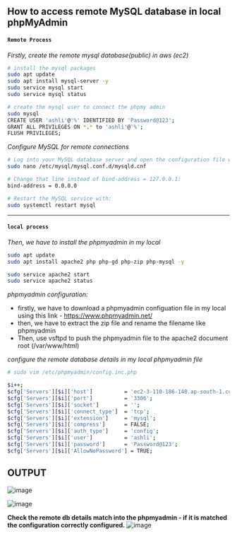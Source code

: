 ## How to access remote MySQL database in local phpMyAdmin

#### `Remote Process`
_Firstly, create the remote mysql database(public) in aws (ec2)_
```sh
# install the mysql packages
sudo apt update
sudo apt install mysql-server -y
sudo service mysql start
sudo service mysql status

# create the mysql user to connect the phpmy admin
sudo mysql
CREATE USER 'ashli'@'%' IDENTIFIED BY 'Password@123';
GRANT ALL PRIVILEGES ON *.* to 'ashli'@'%';
FLUSH PRIVILEGES;
```

_Configure MySQL for remote connections_
```sh
# Log into your MySQL database server and open the configuration file with the command:
sudo nano /etc/mysql/mysql.conf.d/mysqld.cnf

# Change that line instead of bind-address = 127.0.0.1:
bind-address = 0.0.0.0

# Restart the MySQL service with:
sudo systemctl restart mysql
```
---
#### `local process`

_Then, we have to install the phpmyadmin in my local_

```sh
sudo apt update
sudo apt install apache2 php php-gd php-zip php-mysql -y

sudo service apache2 start
sudo service apache2 status
```
_phpmyadmin configuration:_

- firstly, we have to download a phpmyadmin configuation file in my local using this link - https://www.phpmyadmin.net/
- then, we have to extract the zip file and rename the filename like phpmyadmin
- Then, use vsftpd to push the phpmyadmin file to the apache2 document root (/var/www/html)

_configure the remote database details in my local phpmyadmin file_
```sh
# sudo vim /etc/phpmyadmin/config.inc.php

$i++;
$cfg['Servers'][$i]['host']          = 'ec2-3-110-186-140.ap-south-1.compute.amazonaws.com'; # Public IPv4 DNS Name
$cfg['Servers'][$i]['port']          = '3306';
$cfg['Servers'][$i]['socket']        = '';
$cfg['Servers'][$i]['connect_type']  = 'tcp';
$cfg['Servers'][$i]['extension']     = 'mysql';
$cfg['Servers'][$i]['compress']      = FALSE;
$cfg['Servers'][$i]['auth_type']     = 'config';
$cfg['Servers'][$i]['user']          = 'ashli';
$cfg['Servers'][$i]['password']      = 'Password@123';
$cfg['Servers'][$i]['AllowNoPassword'] = TRUE;

```
OUTPUT
-------

![image](https://github.com/fourtimes/php/assets/91359308/ea0c6114-5b1f-4ab5-ac6a-53b7b1c65a61)

![image](https://github.com/fourtimes/php/assets/91359308/abed7090-29ba-4096-8836-939f6b5dce38)

**Check the remote db details match into the phpmyadmin - if it is matched the configuration correctly configured.**
![image](https://github.com/fourtimes/php/assets/91359308/fe7a6252-c6f8-44ea-bbae-cb9858286549)


